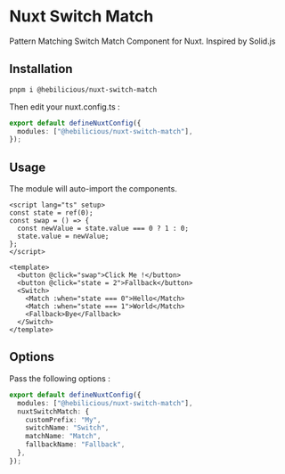 # Nuxt Switch Match

Pattern Matching Switch Match Component for Nuxt. Inspired by Solid.js

## Installation

```bash
pnpm i @hebilicious/nuxt-switch-match
```

Then edit your nuxt.config.ts :

```ts
export default defineNuxtConfig({
  modules: ["@hebilicious/nuxt-switch-match"],
});
```

## Usage

The module will auto-import the components.

```vue
<script lang="ts" setup>
const state = ref(0);
const swap = () => {
  const newValue = state.value === 0 ? 1 : 0;
  state.value = newValue;
};
</script>

<template>
  <button @click="swap">Click Me !</button>
  <button @click="state = 2">Fallback</button>
  <Switch>
    <Match :when="state === 0">Hello</Match>
    <Match :when="state === 1">World</Match>
    <Fallback>Bye</Fallback>
  </Switch>
</template>
```

## Options

Pass the following options :

```ts
export default defineNuxtConfig({
  modules: ["@hebilicious/nuxt-switch-match"],
  nuxtSwitchMatch: {
    customPrefix: "My",
    switchName: "Switch",
    matchName: "Match",
    fallbackName: "Fallback",
  },
});
```
